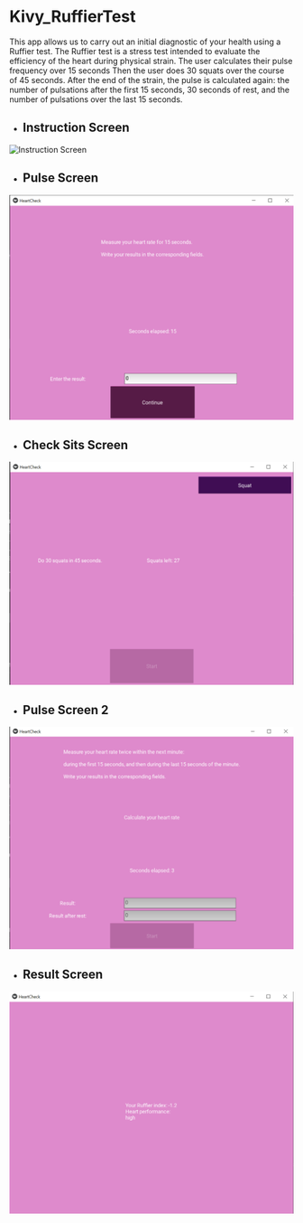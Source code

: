 # Kivy_RuffierTest
This app allows us to carry out an initial diagnostic of your health  using a Ruffier test.
The Ruffier test is a stress test intended to evaluate the efficiency of the heart during physical strain.
The user calculates their pulse frequency over 15 seconds
Then the user does 30 squats over the course of 45 seconds.
After the end of the strain, the pulse is calculated again:  the number of pulsations after the first 15 seconds, 30 seconds of rest, and the number of pulsations over the last 15 seconds.


- ## Instruction Screen
![Instruction Screen](image/InstScr.png)

- ## Pulse Screen
![pulse1 Screen](image/pulse1.png)

- ## Check Sits Screen
![CheckSit Screen](image/checkSit.png)

- ## Pulse Screen 2
![pulse2 Screen](image/pulse2.png)

- ## Result Screen
![Result Screen](image/result.png)

